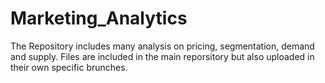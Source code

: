 # Marketing_Analytics
The Repository includes many analysis on pricing, segmentation, demand and supply. 
Files are included in the main reporsitory but also uploaded in their own specific brunches.
